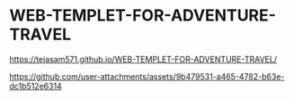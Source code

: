 # WEB-TEMPLET-FOR-ADVENTURE-TRAVEL


https://tejasam571.github.io/WEB-TEMPLET-FOR-ADVENTURE-TRAVEL/



https://github.com/user-attachments/assets/9b479531-a465-4782-b63e-dc1b512e6314

